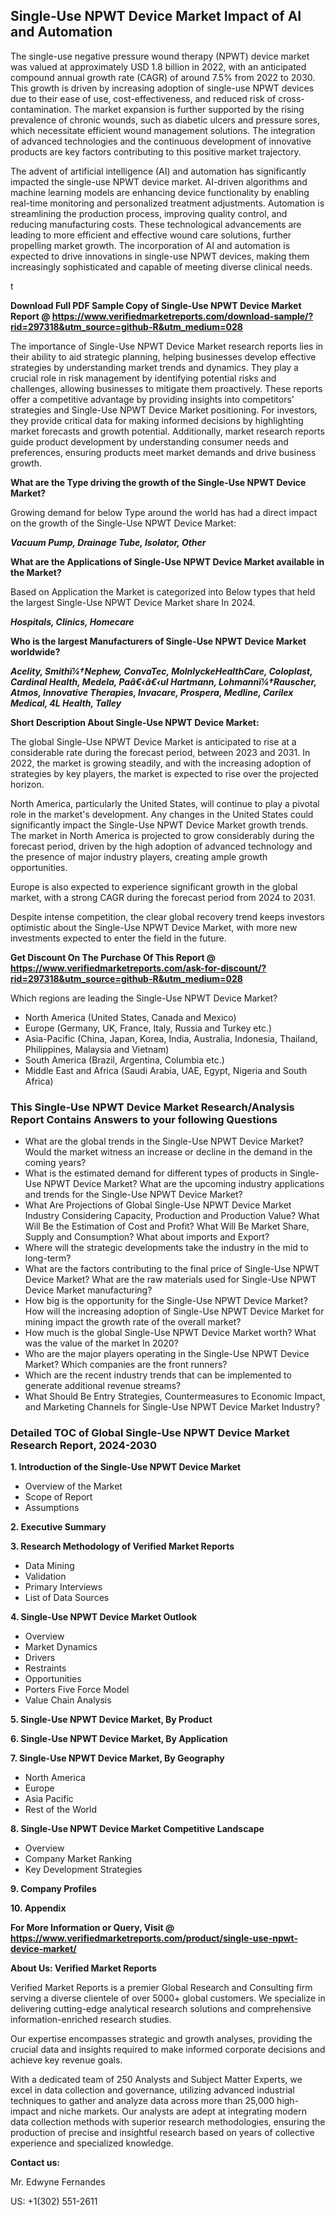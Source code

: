 <h2>Single-Use NPWT Device Market Impact of AI and Automation</h2><p>The single-use negative pressure wound therapy (NPWT) device market was valued at approximately USD 1.8 billion in 2022, with an anticipated compound annual growth rate (CAGR) of around 7.5% from 2022 to 2030. This growth is driven by increasing adoption of single-use NPWT devices due to their ease of use, cost-effectiveness, and reduced risk of cross-contamination. The market expansion is further supported by the rising prevalence of chronic wounds, such as diabetic ulcers and pressure sores, which necessitate efficient wound management solutions. The integration of advanced technologies and the continuous development of innovative products are key factors contributing to this positive market trajectory.</p><p>The advent of artificial intelligence (AI) and automation has significantly impacted the single-use NPWT device market. AI-driven algorithms and machine learning models are enhancing device functionality by enabling real-time monitoring and personalized treatment adjustments. Automation is streamlining the production process, improving quality control, and reducing manufacturing costs. These technological advancements are leading to more efficient and effective wound care solutions, further propelling market growth. The incorporation of AI and automation is expected to drive innovations in single-use NPWT devices, making them increasingly sophisticated and capable of meeting diverse clinical needs.</p>t</p><p id="" class=""><strong>Download Full PDF Sample Copy of Single-Use NPWT Device Market Report @ <a href="https://www.verifiedmarketreports.com/download-sample/?rid=297318&utm_source=github-R&utm_medium=028" target="_blank">https://www.verifiedmarketreports.com/download-sample/?rid=297318&utm_source=github-R&utm_medium=028</a></strong></p><p>The importance of&nbsp;Single-Use NPWT Device Market research reports lies in their ability to aid strategic planning, helping businesses develop effective strategies by understanding market trends and dynamics. They play a crucial role in risk management by identifying potential risks and challenges, allowing businesses to mitigate them proactively. These reports offer a competitive advantage by providing insights into competitors' strategies and Single-Use NPWT Device Market positioning. For investors, they provide critical data for making informed decisions by highlighting market forecasts and growth potential. Additionally, market research reports guide product development by understanding consumer needs and preferences, ensuring products meet market demands and drive business growth.</p><p><strong>What are the&nbsp;Type driving the growth of the Single-Use NPWT Device Market?</strong></p><p id="" class="">Growing demand for below Type around the world has had a direct impact on the growth of the Single-Use NPWT Device Market:</p><em><strong>Vacuum Pump, Drainage Tube, Isolator, Other</strong></em></p><strong>What are the&nbsp;Applications&nbsp;of Single-Use NPWT Device Market available in the Market?</strong></p><p id="" class="">Based on Application the Market is categorized into Below types that held the largest Single-Use NPWT Device Market share In 2024.</p><em><strong>Hospitals, Clinics, Homecare</strong></em></p><strong>Who is the largest Manufacturers of Single-Use NPWT Device Market worldwide?</strong></p><p><em><strong>Acelity, Smithï¼†Nephew, ConvaTec, MolnlyckeHealthCare, Coloplast, Cardinal Health, Medela, Paâ€‹â€‹ul Hartmann, Lohmannï¼†Rauscher, Atmos, Innovative Therapies, Invacare, Prospera, Medline, Carilex Medical, 4L Health, Talley</strong></em></p><p id="" class=""><strong>Short Description About Single-Use NPWT Device Market:</strong></p><p>The global Single-Use NPWT Device Market is anticipated to rise at a considerable rate during the forecast period, between 2023 and 2031. In 2022, the market is growing steadily, and with the increasing adoption of strategies by key players, the market is expected to rise over the projected horizon.</p><p>North America, particularly the United States, will continue to play a pivotal role in the market's development. Any changes in the United States could significantly impact the Single-Use NPWT Device Market growth trends. The market in North America is projected to grow considerably during the forecast period, driven by the high adoption of advanced technology and the presence of major industry players, creating ample growth opportunities.</p><p>Europe is also expected to experience significant growth in the global market, with a strong CAGR during the forecast period from 2024 to 2031.</p><p>Despite intense competition, the clear global recovery trend keeps investors optimistic about the Single-Use NPWT Device Market, with more new investments expected to enter the field in the future.</p><p id="" class=""><strong>Get Discount On The Purchase Of This Report @ <a href="https://www.verifiedmarketreports.com/ask-for-discount/?rid=297318&utm_source=github-R&utm_medium=028" target="_blank">https://www.verifiedmarketreports.com/ask-for-discount/?rid=297318&utm_source=github-R&utm_medium=028</a></strong></p>Which regions are leading the Single-Use NPWT Device Market?</p><ul><li>North America (United States, Canada and Mexico)</li><li>Europe (Germany, UK, France, Italy, Russia and Turkey etc.)</li><li>Asia-Pacific (China, Japan, Korea, India, Australia, Indonesia, Thailand, Philippines, Malaysia and Vietnam)</li><li>South America (Brazil, Argentina, Columbia etc.)</li><li>Middle East and Africa (Saudi Arabia, UAE, Egypt, Nigeria and South Africa)</li></ul><h3 id="" class="">This Single-Use NPWT Device Market Research/Analysis Report Contains Answers to your following Questions</h3><ul><li>What are the global trends in the Single-Use NPWT Device Market? Would the market witness an increase or decline in the demand in the coming years?</li><li>What is the estimated demand for different types of products in Single-Use NPWT Device Market? What are the upcoming industry applications and trends for the Single-Use NPWT Device Market?</li><li>What Are Projections of Global Single-Use NPWT Device Market Industry Considering Capacity, Production and Production Value? What Will Be the Estimation of Cost and Profit? What Will Be Market Share, Supply and Consumption? What about imports and Export?</li><li>Where will the strategic developments take the industry in the mid to long-term?</li><li>What are the factors contributing to the final price of Single-Use NPWT Device Market? What are the raw materials used for Single-Use NPWT Device Market manufacturing?</li><li>How big is the opportunity for the Single-Use NPWT Device Market? How will the increasing adoption of Single-Use NPWT Device Market for mining impact the growth rate of the overall market?</li><li>How much is the global Single-Use NPWT Device Market worth? What was the value of the market In 2020?</li><li>Who are the major players operating in the Single-Use NPWT Device Market? Which companies are the front runners?</li><li>Which are the recent industry trends that can be implemented to generate additional revenue streams?</li><li>What Should Be Entry Strategies, Countermeasures to Economic Impact, and Marketing Channels for Single-Use NPWT Device Market Industry?</li></ul><h3 id="" class="">Detailed TOC of Global Single-Use NPWT Device Market Research Report, 2024-2030</h3><p id="" class=""><strong>1. Introduction of the Single-Use NPWT Device Market</strong></p><ul><li>Overview of the Market</li><li>Scope of Report</li><li>Assumptions</li></ul><p id="" class=""><strong>2. Executive Summary</strong></p><p id="" class=""><strong>3. Research Methodology of Verified Market Reports</strong></p><ul><li>Data Mining</li><li>Validation</li><li>Primary Interviews</li><li>List of Data Sources</li></ul><p id="" class=""><strong>4. Single-Use NPWT Device Market Outlook</strong></p><ul><li>Overview</li><li>Market Dynamics</li><li>Drivers</li><li>Restraints</li><li>Opportunities</li><li>Porters Five Force Model</li><li>Value Chain Analysis</li></ul><p id="" class=""><strong>5. Single-Use NPWT Device Market, By Product</strong></p><p id="" class=""><strong>6. Single-Use NPWT Device Market, By Application</strong></p><p id="" class=""><strong>7. Single-Use NPWT Device Market, By Geography</strong></p><ul><li>North America</li><li>Europe</li><li>Asia Pacific</li><li>Rest of the World</li></ul><p id="" class=""><strong>8. Single-Use NPWT Device Market Competitive Landscape</strong></p><ul><li>Overview</li><li>Company Market Ranking</li><li>Key Development Strategies</li></ul><p id="" class=""><strong>9. Company Profiles</strong></p><p id="" class=""><strong>10. Appendix</strong></p><p id="" class=""><strong>For More Information or Query, Visit @ <a href="https://www.verifiedmarketreports.com/product/single-use-npwt-device-market/" target="_blank">https://www.verifiedmarketreports.com/product/single-use-npwt-device-market/</a></strong></p><p id="" class=""><strong>About Us: Verified Market Reports</strong></p><p id="" class="">Verified Market Reports is a premier Global Research and Consulting firm serving a diverse clientele of over 5000+ global customers. We specialize in delivering cutting-edge analytical research solutions and comprehensive information-enriched research studies.</p><p id="" class="">Our expertise encompasses strategic and growth analyses, providing the crucial data and insights required to make informed corporate decisions and achieve key revenue goals.</p><p id="" class="">With a dedicated team of 250 Analysts and Subject Matter Experts, we excel in data collection and governance, utilizing advanced industrial techniques to gather and analyze data across more than 25,000 high-impact and niche markets. Our analysts are adept at integrating modern data collection methods with superior research methodologies, ensuring the production of precise and insightful research based on years of collective experience and specialized knowledge.</p><p id="" class=""><strong>Contact us:</strong></p><p id="" class="">Mr. Edwyne Fernandes</p><p id="" class="">US: +1(302) 551-2611</p>